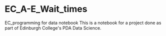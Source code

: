 # EC_A-E_Wait_times
EC_programming for data notebook
This is a notebook for a project done as part of Edinburgh College's PDA Data Science.
